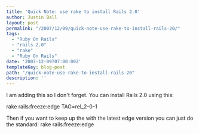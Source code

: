 ```yaml
---
title: 'Quick Note: use rake to install Rails 2.0'
author: Justin Ball
layout: post
permalink: "/2007/12/09/quick-note-use-rake-to-install-rails-20/"
tags:
  - "Ruby On Rails"
  - "rails 2.0"
  - "rake"
  - "Ruby On Rails"
date: '2007-12-09T07:00:00Z'
templateKey: blog-post
path: "/quick-note-use-rake-to-install-rails-20"
description: ''
---
```


I am adding this so I don't forget. You can install Rails 2.0 using this:

rake rails:freeze:edge TAG=rel_2-0-1

Then if you want to keep up the with the latest edge version you can just do the standard:
rake rails:freeze:edge
